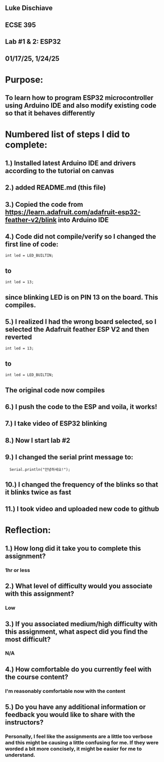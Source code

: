 ## Luke Dischiave
## ECSE 395 
## Lab #1 & 2: ESP32
## 01/17/25, 1/24/25

# Purpose: 
## To learn how to program ESP32 microcontroller using Arduino IDE and also modify existing code so that it behaves differently

# Numbered list of steps I did to complete:
## 1.) Installed latest Arduino IDE and drivers according to the tutorial on canvas
## 2.) added README.md (this file)
## 3.) Copied the code from https://learn.adafruit.com/adafruit-esp32-feather-v2/blink into Arduino IDE
## 4.) Code did not compile/verify so I changed the first line of code: 
	int led = LED_BUILTIN;
## to 
	int led = 13;
## since blinking LED is on PIN 13 on the board. This compiles.
## 5.) I realized I had the wrong board selected, so I selected the Adafruit feather ESP V2 and then reverted 
	int led = 13;
## to
	int led = LED_BUILTIN;
## The original code now compiles
## 6.) I push the code to the ESP and voila, it works!
## 7.) I take video of ESP32 blinking

## 8.) Now I start lab #2
## 9.) I changed the serial print message to: 
	  Serial.println("안녕하세요!");
## 10.) I changed the frequency of the blinks so that it blinks twice as fast
## 11.) I took video and uploaded new code to github

# Reflection:
## 1.) How long did it take you to complete this assignment?
### 1hr or less
## 2.) What level of difficulty would you associate with this assignment?
### Low
## 3.) If you associated medium/high difficulty with this assignment, what aspect did you find the most difficult?
### N/A

## 4.) How comfortable do you currently feel with the course content?
### I'm reasonably comfortable now with the content

## 5.) Do you have any additional information or feedback you would like to share with the instructors?
### Personally, I feel like the assignments are a little too verbose and this might be causing a little confusing for me. If they were worded a bit more concisely, it might be easier for me to understand.